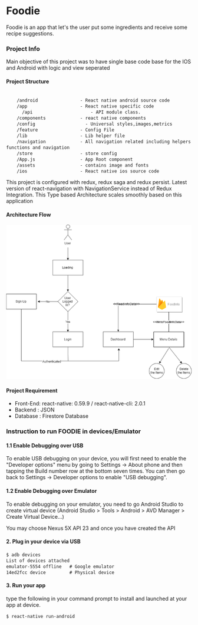 # Foodie

Foodie is an app that let's the user put some ingredients and receive some recipe suggestions.

### Project Info

Main objective of this project was to have single base code base for the IOS and Android with logic and view seperated

#### Project Structure
```

    /android                - React native android source code
    /app                    - React native specific code
	  /api		                - API module class.
    /components             - react native components
    /config		              - Universal styles,images,metrics
    /feature                - Config File
    /lib                    - Lib helper file   
    /navigation             - All navigation related including helpers functions and navigation
    /store                  - store config
    /App.js                 - App Root component    
    /assets                 - contains image and fonts
    /ios                    - React native ios source code

```

This project is configured with redux, redux saga and redux persist. Latest version of react-navigation with NavigationService instead of Redux Integration. This Type based Architecture scales smoothly based on this application




#### Architecture Flow
<img src="./assets/Foodie.png"  />


#### Project Requirement
* Front-End: react-native: 0.59.9 / react-native-cli: 2.0.1
* Backend : JSON
* Database : Firestore Database



### Instruction to run FOODIE in devices/Emulator

#### 1.1 Enable Debugging over USB
To enable USB debugging on your device, you will first need to enable the "Developer options" menu by going to Settings → About phone and then tapping the Build number row at the bottom seven times. You can then go back to Settings → Developer options to enable "USB debugging".

#### 1.2 Enable Debugging over Emulator
To enable debugging on your emulator, you need to go Android Studio to create virtual device
(Android Studio > Tools > Android > AVD Manager > Create Virtual Device…)

You may choose Nexus 5X API 23 and once you have created the API

#### 2. Plug in your device via USB

```
$ adb devices
List of devices attached
emulator-5554 offline   # Google emulator
14ed2fcc device         # Physical device
```

#### 3. Run your app
type the following in your command prompt to install and launched at your app at device.

```
$ react-native run-android
```
